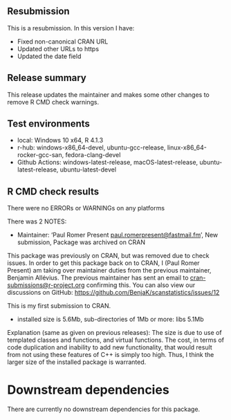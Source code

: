 ## Resubmission 

This is a resubmission. In this version I have:

* Fixed non-canonical CRAN URL
* Updated other URLs to https
* Updated the date field

## Release summary

This release updates the maintainer and makes some other changes to remove
R CMD check warnings. 

## Test environments

* local: Windows 10 x64, R 4.1.3 
* r-hub: windows-x86_64-devel, ubuntu-gcc-release, linux-x86_64-rocker-gcc-san, fedora-clang-devel
* Github Actions: windows-latest-release, macOS-latest-release, ubuntu-latest-release, ubuntu-latest-devel

## R CMD check results

There were no ERRORs or WARNINGs on any platforms

There was 2 NOTES:

* Maintainer: ‘Paul Romer Present <paul.romerpresent@fastmail.fm>’, New submission, Package was archived on CRAN  

This package was previously on CRAN, but was removed due to check issues. In order to get this
package back on to CRAN, I (Paul Romer Present) am taking over maintainer duties from the previous
maintainer, Benjamin Allévius. The previous maintainer has sent an email to
cran-submissions@r-project.org confirming this. You can also view our discussions on GitHub:
https://github.com/BenjaK/scanstatistics/issues/12

This is my first submission to CRAN. 

* installed size is  5.6Mb, sub-directories of 1Mb or more: libs   5.1Mb

Explanation (same as given on previous releases): The size is due to use of 
templated classes and functions, and virtual functions. The cost, in terms of 
code duplication and inability to add new functionality, that would result from 
not using these features of C++ is simply too high. Thus, I think the larger 
size of the installed package is warranted.

# Downstream dependencies

There are currently no downstream dependencies for this package.

